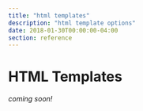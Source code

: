 ```yaml
---
title: "html templates"
description: "html template options"
date: 2018-01-30T00:00:00-04:00
section: reference
---
```


# HTML Templates

_coming soon!_